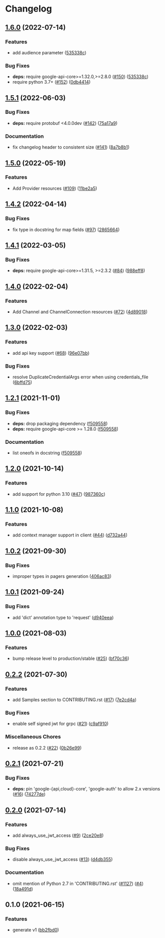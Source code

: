 # Changelog

## [1.6.0](https://github.com/googleapis/python-eventarc/compare/v1.5.1...v1.6.0) (2022-07-14)


### Features

* add audience parameter ([535338c](https://github.com/googleapis/python-eventarc/commit/535338c0130d289b390ef0dd17bf8e2bbbc15f3c))


### Bug Fixes

* **deps:** require google-api-core>=1.32.0,>=2.8.0 ([#150](https://github.com/googleapis/python-eventarc/issues/150)) ([535338c](https://github.com/googleapis/python-eventarc/commit/535338c0130d289b390ef0dd17bf8e2bbbc15f3c))
* require python 3.7+ ([#152](https://github.com/googleapis/python-eventarc/issues/152)) ([0db4414](https://github.com/googleapis/python-eventarc/commit/0db4414f426b81be060e4fc49d829d4304c76530))

## [1.5.1](https://github.com/googleapis/python-eventarc/compare/v1.5.0...v1.5.1) (2022-06-03)


### Bug Fixes

* **deps:** require protobuf <4.0.0dev ([#142](https://github.com/googleapis/python-eventarc/issues/142)) ([75a17a9](https://github.com/googleapis/python-eventarc/commit/75a17a963552411e00380c44e46753517af6b83f))


### Documentation

* fix changelog header to consistent size ([#141](https://github.com/googleapis/python-eventarc/issues/141)) ([8a7b8b1](https://github.com/googleapis/python-eventarc/commit/8a7b8b1cb8d3cd52b39d3c621f1899a042cdd690))

## [1.5.0](https://github.com/googleapis/python-eventarc/compare/v1.4.2...v1.5.0) (2022-05-19)


### Features

* Add Provider resources ([#109](https://github.com/googleapis/python-eventarc/issues/109)) ([11be2a5](https://github.com/googleapis/python-eventarc/commit/11be2a5ee982a01ee974cb19f8efc9aa8e90be93))

## [1.4.2](https://github.com/googleapis/python-eventarc/compare/v1.4.1...v1.4.2) (2022-04-14)


### Bug Fixes

* fix type in docstring for map fields ([#97](https://github.com/googleapis/python-eventarc/issues/97)) ([2865664](https://github.com/googleapis/python-eventarc/commit/2865664e1cd4c75ee7ec9f3dbee78a7c1eb83d91))

## [1.4.1](https://github.com/googleapis/python-eventarc/compare/v1.4.0...v1.4.1) (2022-03-05)


### Bug Fixes

* **deps:** require google-api-core>=1.31.5, >=2.3.2 ([#84](https://github.com/googleapis/python-eventarc/issues/84)) ([988eff8](https://github.com/googleapis/python-eventarc/commit/988eff8b621c91bb0e6b3844e36d5b918b9056b6))

## [1.4.0](https://github.com/googleapis/python-eventarc/compare/v1.3.0...v1.4.0) (2022-02-04)


### Features

* Add Channel and ChannelConnection resources ([#72](https://github.com/googleapis/python-eventarc/issues/72)) ([4d89018](https://github.com/googleapis/python-eventarc/commit/4d8901835ea498cf9ba3fd289f5c078f1eafe7a7))

## [1.3.0](https://github.com/googleapis/python-eventarc/compare/v1.2.1...v1.3.0) (2022-02-03)


### Features

* add api key support ([#68](https://github.com/googleapis/python-eventarc/issues/68)) ([96e07bb](https://github.com/googleapis/python-eventarc/commit/96e07bbbfbb75aa16d33ee9e0984144949e5adc3))


### Bug Fixes

* resolve DuplicateCredentialArgs error when using credentials_file ([6bffd75](https://github.com/googleapis/python-eventarc/commit/6bffd757478617fe6ffff905f42fc702a0cb1262))

## [1.2.1](https://www.github.com/googleapis/python-eventarc/compare/v1.2.0...v1.2.1) (2021-11-01)


### Bug Fixes

* **deps:** drop packaging dependency ([f509558](https://www.github.com/googleapis/python-eventarc/commit/f509558fe1967d7b0fc65c27a1a0f498bddaa915))
* **deps:** require google-api-core >= 1.28.0 ([f509558](https://www.github.com/googleapis/python-eventarc/commit/f509558fe1967d7b0fc65c27a1a0f498bddaa915))


### Documentation

* list oneofs in docstring ([f509558](https://www.github.com/googleapis/python-eventarc/commit/f509558fe1967d7b0fc65c27a1a0f498bddaa915))

## [1.2.0](https://www.github.com/googleapis/python-eventarc/compare/v1.1.0...v1.2.0) (2021-10-14)


### Features

* add support for python 3.10 ([#47](https://www.github.com/googleapis/python-eventarc/issues/47)) ([987360c](https://www.github.com/googleapis/python-eventarc/commit/987360ceded2027693e3ba148453f0ccfd50d2ce))

## [1.1.0](https://www.github.com/googleapis/python-eventarc/compare/v1.0.2...v1.1.0) (2021-10-08)


### Features

* add context manager support in client ([#44](https://www.github.com/googleapis/python-eventarc/issues/44)) ([d732a44](https://www.github.com/googleapis/python-eventarc/commit/d732a44510336c7725809b797d082e4fc58c444c))

## [1.0.2](https://www.github.com/googleapis/python-eventarc/compare/v1.0.1...v1.0.2) (2021-09-30)


### Bug Fixes

* improper types in pagers generation ([406ac83](https://www.github.com/googleapis/python-eventarc/commit/406ac83dc4f568500c87ce8ff7b6aa61000252b3))

## [1.0.1](https://www.github.com/googleapis/python-eventarc/compare/v1.0.0...v1.0.1) (2021-09-24)


### Bug Fixes

* add 'dict' annotation type to 'request' ([d940eea](https://www.github.com/googleapis/python-eventarc/commit/d940eeadf232c1c4e74e4f86a65367a2bf37f428))

## [1.0.0](https://www.github.com/googleapis/python-eventarc/compare/v0.2.2...v1.0.0) (2021-08-03)


### Features

* bump release level to production/stable ([#25](https://www.github.com/googleapis/python-eventarc/issues/25)) ([bf70c36](https://www.github.com/googleapis/python-eventarc/commit/bf70c364be632440d3af774e7ddbdf83661a9432))

## [0.2.2](https://www.github.com/googleapis/python-eventarc/compare/v0.2.1...v0.2.2) (2021-07-30)


### Features

* add Samples section to CONTRIBUTING.rst ([#17](https://www.github.com/googleapis/python-eventarc/issues/17)) ([7e2cd4a](https://www.github.com/googleapis/python-eventarc/commit/7e2cd4a1fb857e9992425726bbc93ff2827fea49))


### Bug Fixes

* enable self signed jwt for grpc ([#21](https://www.github.com/googleapis/python-eventarc/issues/21)) ([c9af910](https://www.github.com/googleapis/python-eventarc/commit/c9af9101a3d16395b6ccdecdfd6676394741f686))


### Miscellaneous Chores

* release as 0.2.2 ([#22](https://www.github.com/googleapis/python-eventarc/issues/22)) ([0b26e99](https://www.github.com/googleapis/python-eventarc/commit/0b26e9953c2690f2c71d87681523afd6299af638))

## [0.2.1](https://www.github.com/googleapis/python-eventarc/compare/v0.2.0...v0.2.1) (2021-07-21)


### Bug Fixes

* **deps:** pin 'google-{api,cloud}-core', 'google-auth' to allow 2.x versions ([#16](https://www.github.com/googleapis/python-eventarc/issues/16)) ([74277de](https://www.github.com/googleapis/python-eventarc/commit/74277dee9067a109e0a76c5fd9fbfd7cac696c80))

## [0.2.0](https://www.github.com/googleapis/python-eventarc/compare/v0.1.0...v0.2.0) (2021-07-14)


### Features

* add always_use_jwt_access ([#9](https://www.github.com/googleapis/python-eventarc/issues/9)) ([2ce20e8](https://www.github.com/googleapis/python-eventarc/commit/2ce20e89a2d15b43e6f72bdcec1741013d1442f2))


### Bug Fixes

* disable always_use_jwt_access ([#13](https://www.github.com/googleapis/python-eventarc/issues/13)) ([d4db355](https://www.github.com/googleapis/python-eventarc/commit/d4db35506e0e0ef4feec76260b3eda4e6ebb8b38))


### Documentation

* omit mention of Python 2.7 in 'CONTRIBUTING.rst' ([#1127](https://www.github.com/googleapis/python-eventarc/issues/1127)) ([#4](https://www.github.com/googleapis/python-eventarc/issues/4)) ([18a491d](https://www.github.com/googleapis/python-eventarc/commit/18a491de894bede3d1d675c0bbc884def6eaaf6d))

## 0.1.0 (2021-06-15)


### Features

* generate v1 ([bb2fbd0](https://www.github.com/googleapis/python-eventarc/commit/bb2fbd08b73879699d2c2df13693e15bafde7f65))
